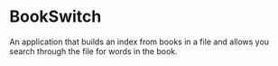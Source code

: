 # BookSwitch
An application that builds an index from books in a file and allows you search through the file for words in the book.
